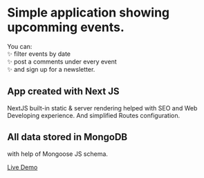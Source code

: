 # Simple application showing upcomming events.

You can: <br>
✨ filter events by date <br>
✨ post a comments under every event <br> 
✨ and sign up for a newsletter.

## App created with Next JS 
NextJS built-in static & server rendering helped with SEO and Web Developing experience. And simplified Routes configuration.

## All data stored in MongoDB
with help of Mongoose JS schema.

[Live Demo](https://bit.ly/next-events-app)
